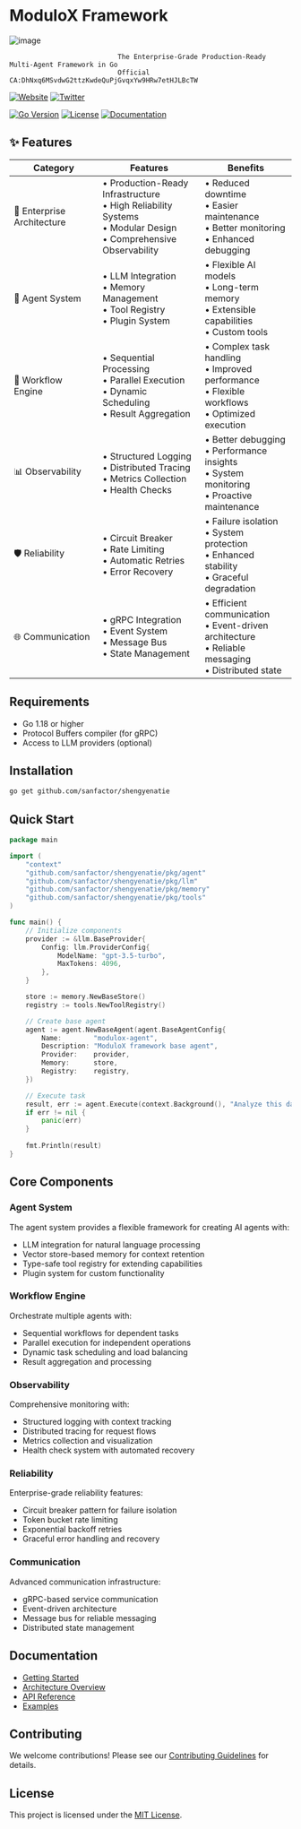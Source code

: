 # ModuloX Framework

![image](https://github.com/user-attachments/assets/1fac1587-1311-4f3a-8bae-006fe6623c0e)

                               The Enterprise-Grade Production-Ready Multi-Agent Framework in Go
                               Official CA:DhNxq6MSvdwG2ttzKwdeQuPjGvqxYw9HRw7etHJLBcTW

[![Website](https://img.shields.io/badge/website-modulox.app-blue)](https://www.modulox.app)
[![Twitter](https://img.shields.io/badge/twitter-@ModuloX__ai-blue)](https://x.com/ModuloX_ai)

[![Go Version](https://img.shields.io/github/go-mod/go-version/sanfactor/shengyenatie)](https://github.com/sanfactor/shengyenatie)
[![License](https://img.shields.io/github/license/sanfactor/shengyenatie)](https://github.com/sanfactor/shengyenatie/blob/main/LICENSE)
[![Documentation](https://img.shields.io/badge/docs-latest-blue)](https://github.com/sanfactor/shengyenatie/tree/main/docs)
</div>

## ✨ Features

| Category | Features | Benefits |
|----------|----------|----------|
| 🏢 Enterprise Architecture | • Production-Ready Infrastructure<br>• High Reliability Systems<br>• Modular Design<br>• Comprehensive Observability | • Reduced downtime<br>• Easier maintenance<br>• Better monitoring<br>• Enhanced debugging |
| 🤖 Agent System | • LLM Integration<br>• Memory Management<br>• Tool Registry<br>• Plugin System | • Flexible AI models<br>• Long-term memory<br>• Extensible capabilities<br>• Custom tools |
| 🔄 Workflow Engine | • Sequential Processing<br>• Parallel Execution<br>• Dynamic Scheduling<br>• Result Aggregation | • Complex task handling<br>• Improved performance<br>• Flexible workflows<br>• Optimized execution |
| 📊 Observability | • Structured Logging<br>• Distributed Tracing<br>• Metrics Collection<br>• Health Checks | • Better debugging<br>• Performance insights<br>• System monitoring<br>• Proactive maintenance |
| 🛡️ Reliability | • Circuit Breaker<br>• Rate Limiting<br>• Automatic Retries<br>• Error Recovery | • Failure isolation<br>• System protection<br>• Enhanced stability<br>• Graceful degradation |
| 🌐 Communication | • gRPC Integration<br>• Event System<br>• Message Bus<br>• State Management | • Efficient communication<br>• Event-driven architecture<br>• Reliable messaging<br>• Distributed state |

## Requirements

- Go 1.18 or higher
- Protocol Buffers compiler (for gRPC)
- Access to LLM providers (optional)

## Installation

```bash
go get github.com/sanfactor/shengyenatie
```

## Quick Start

```go
package main

import (
    "context"
    "github.com/sanfactor/shengyenatie/pkg/agent"
    "github.com/sanfactor/shengyenatie/pkg/llm"
    "github.com/sanfactor/shengyenatie/pkg/memory"
    "github.com/sanfactor/shengyenatie/pkg/tools"
)

func main() {
    // Initialize components
    provider := &llm.BaseProvider{
        Config: llm.ProviderConfig{
            ModelName: "gpt-3.5-turbo",
            MaxTokens: 4096,
        },
    }

    store := memory.NewBaseStore()
    registry := tools.NewToolRegistry()

    // Create base agent
    agent := agent.NewBaseAgent(agent.BaseAgentConfig{
        Name:        "modulox-agent",
        Description: "ModuloX framework base agent",
        Provider:    provider,
        Memory:      store,
        Registry:    registry,
    })

    // Execute task
    result, err := agent.Execute(context.Background(), "Analyze this data...")
    if err != nil {
        panic(err)
    }
    
    fmt.Println(result)
}
```

## Core Components

### Agent System
The agent system provides a flexible framework for creating AI agents with:
- LLM integration for natural language processing
- Vector store-based memory for context retention
- Type-safe tool registry for extending capabilities
- Plugin system for custom functionality

### Workflow Engine
Orchestrate multiple agents with:
- Sequential workflows for dependent tasks
- Parallel execution for independent operations
- Dynamic task scheduling and load balancing
- Result aggregation and processing

### Observability
Comprehensive monitoring with:
- Structured logging with context tracking
- Distributed tracing for request flows
- Metrics collection and visualization
- Health check system with automated recovery

### Reliability
Enterprise-grade reliability features:
- Circuit breaker pattern for failure isolation
- Token bucket rate limiting
- Exponential backoff retries
- Graceful error handling and recovery

### Communication
Advanced communication infrastructure:
- gRPC-based service communication
- Event-driven architecture
- Message bus for reliable messaging
- Distributed state management

## Documentation

- [Getting Started](docs/getting-started.md)
- [Architecture Overview](docs/architecture.md)
- [API Reference](docs/api/README.md)
- [Examples](examples/README.md)

## Contributing

We welcome contributions! Please see our [Contributing Guidelines](CONTRIBUTING.md) for details.

## License

This project is licensed under the [MIT License](LICENSE).
